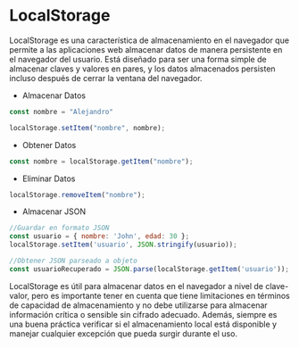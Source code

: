 # LocalStorage

LocalStorage es una característica de almacenamiento en el navegador que permite a las aplicaciones web almacenar datos de manera persistente en el navegador del usuario. Está diseñado para ser una forma simple de almacenar claves y valores en pares, y los datos almacenados persisten incluso después de cerrar la ventana del navegador.

* Almacenar Datos

```javascript
const nombre = "Alejandro"

localStorage.setItem("nombre", nombre);
```

* Obtener Datos

```javascript
const nombre = localStorage.getItem("nombre");
```

* Eliminar Datos

```javascript
localStorage.removeItem("nombre");
```

* Almacenar JSON

```javascript
//Guardar en formato JSON
const usuario = { nombre: 'John', edad: 30 };
localStorage.setItem('usuario', JSON.stringify(usuario));

//Obtener JSON parseado a objeto
const usuarioRecuperado = JSON.parse(localStorage.getItem('usuario'));
```

LocalStorage es útil para almacenar datos en el navegador a nivel de clave-valor, pero es importante tener en cuenta que tiene limitaciones en términos de capacidad de almacenamiento y no debe utilizarse para almacenar información crítica o sensible sin cifrado adecuado. Además, siempre es una buena práctica verificar si el almacenamiento local está disponible y manejar cualquier excepción que pueda surgir durante el uso.
